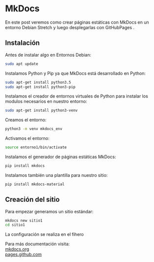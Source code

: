 # MkDocs

En este post veremos como crear páginas estáticas con MkDocs en un entorno Debian Stretch y luego desplegarlas con GitHubPages .

## Instalación

Antes de instalar algo en Entornos Debian:  
``` bash
sudo apt update
```

Instalamos Python y Pip ya que MkDocs está desarrollado en Python:
``` bash
sudo apt-get install python3.5
sudo apt-get install python3-pip
```

Instalamos el creador de entornos virtuales de Python para instalar los modulos necesarios en nuestro entorno:
``` bash
sudo apt-get install python3-venv
```

Creamos el entorno:  
``` bash
python3 -m venv mkdocs_env
```

Activamos el entorno:  
``` bash
source entorno1/bin/activate
```

Instalamos el generador de páginas estáticas MkDocs:
``` bash
pip install mkdocs
```

Instalamos también una plantilla para nuestro sitio:
``` bash
pip install mkdocs-material
```

## Creación del sitio

Para empezar generamos un sitio estándar:
``` bash
mkdocs new sitio1
cd sitio1
```

La configuración se realiza en el fihero 






Para más documentación visita:  
[mkdocs.org](https://www.mkdocs.org)  
[pages.github.com](https://help.github.com/categories/github-pages-basics)  

